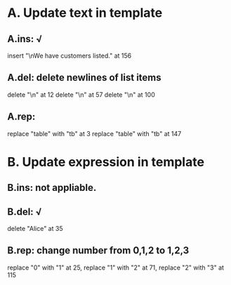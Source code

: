 # A. Update text in template
## A.ins: √
  insert "\nWe have customers listed." at 156

## A.del: delete newlines of list items
  delete "\n" at 12
  delete "\n" at 57
  delete "\n" at 100

## A.rep: 
  replace "table" with "tb" at 3
  replace "table" with "tb" at 147

# B. Update expression in template
## B.ins: not appliable.

## B.del: √
  delete "Alice" at 35

## B.rep: change number from 0,1,2 to 1,2,3
  replace "0" with "1" at 25, 
  replace "1" with "2" at 71, 
  replace "2" with "3" at 115


